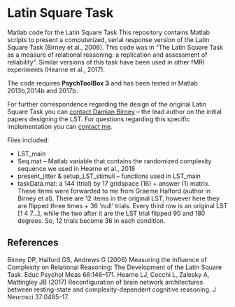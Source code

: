 # Latin Square Task
Matlab code for the Latin Square Task
This repository contains Matlab scripts to present a computerized, serial response version of the Latin Square Task (Birney et al., 2006). This code was in “The Latin Square Task as a measure of relational reasoning: a replication and assessment of reliability”. Similar versions of this task have been used in other fMRI experiments (Hearne et al., 2017).

The code requires **PsychToolBox 3** and has been tested in Matlab 2013b,2014b and 2017b.

For further correspondence regarding the design of the original Latin Square Task you can [contact Damian Birney](http://damian.birney@sydney.edu.au) – the lead author on the initial papers designing the LST.
For questions regarding this specific implementation you can [contact me](l.hearne@uq.edu.au).

Files included:
-	LST_main
-	Seq.mat – Matlab variable that contains the randomized complexity sequence we used in Hearne et al., 2018
-	present_jitter & setup_LST_stimuli – functions used in LST_main
-	taskData.mat: a 144 (trial) by 17 gridspace (16) + answer (1) matrix. These items were forwarded to me from Graeme Halford (author in Birney et al). There are 12 items in the original LST, however here they are flipped three times + 36 'null' trials. Every third row is an original LST [1 4 7…], while the two after it are the LST trial flipped 90 and 180 degrees. So, 12 trials become 36 in each condition. 

## References
Birney DP, Halford GS, Andrews G (2006) Measuring the Influence of Complexity on Relational Reasoning: The Development of the Latin Square Task. Educ Psychol Meas 66:146–171.
Hearne LJ, Cocchi L, Zalesky A, Mattingley JB (2017) Reconfiguration of brain network architectures between resting-state and complexity-dependent cognitive reasoning. J Neurosci 37:0485–17.

